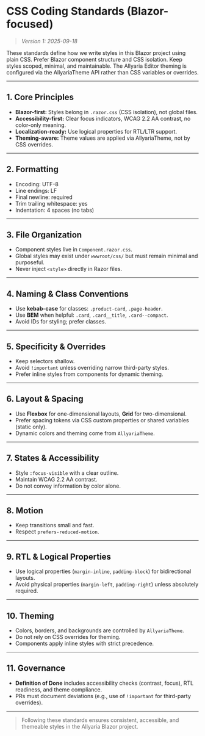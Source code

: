 ﻿# CSS Coding Standards (Blazor-focused)

> *Version 1: 2025-09-18*

These standards define how we write styles in this Blazor project using plain CSS. Prefer Blazor component structure and
CSS isolation. Keep styles scoped, minimal, and maintainable. The Allyaria Editor theming is configured via the
AllyariaTheme API rather than CSS variables or overrides.

---

## 1. Core Principles

* **Blazor-first:** Styles belong in `.razor.css` (CSS isolation), not global files.
* **Accessibility-first:** Clear focus indicators, WCAG 2.2 AA contrast, no color-only meaning.
* **Localization-ready:** Use logical properties for RTL/LTR support.
* **Theming-aware:** Theme values are applied via AllyariaTheme, not by CSS overrides.

---

## 2. Formatting

* Encoding: UTF-8
* Line endings: LF
* Final newline: required
* Trim trailing whitespace: yes
* Indentation: 4 spaces (no tabs)

---

## 3. File Organization

* Component styles live in `Component.razor.css`.
* Global styles may exist under `wwwroot/css/` but must remain minimal and purposeful.
* Never inject `<style>` directly in Razor files.

---

## 4. Naming & Class Conventions

* Use **kebab-case** for classes: `.product-card`, `.page-header`.
* Use **BEM** when helpful: `.card`, `.card__title`, `.card--compact`.
* Avoid IDs for styling; prefer classes.

---

## 5. Specificity & Overrides

* Keep selectors shallow.
* Avoid `!important` unless overriding narrow third-party styles.
* Prefer inline styles from components for dynamic theming.

---

## 6. Layout & Spacing

* Use **Flexbox** for one-dimensional layouts, **Grid** for two-dimensional.
* Prefer spacing tokens via CSS custom properties or shared variables (static only).
* Dynamic colors and theming come from `AllyariaTheme`.

---

## 7. States & Accessibility

* Style `:focus-visible` with a clear outline.
* Maintain WCAG 2.2 AA contrast.
* Do not convey information by color alone.

---

## 8. Motion

* Keep transitions small and fast.
* Respect `prefers-reduced-motion`.

---

## 9. RTL & Logical Properties

* Use logical properties (`margin-inline`, `padding-block`) for bidirectional layouts.
* Avoid physical properties (`margin-left`, `padding-right`) unless absolutely required.

---

## 10. Theming

* Colors, borders, and backgrounds are controlled by `AllyariaTheme`.
* Do not rely on CSS overrides for theming.
* Components apply inline styles with strict precedence.

---

## 11. Governance

* **Definition of Done** includes accessibility checks (contrast, focus), RTL readiness, and theme compliance.
* PRs must document deviations (e.g., use of `!important` for third-party overrides).

---

> Following these standards ensures consistent, accessible, and themeable styles in the Allyaria Blazor project.
